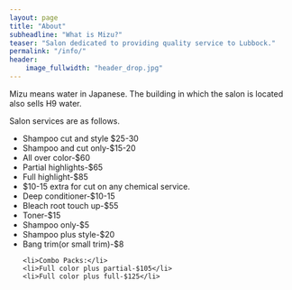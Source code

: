 ```yaml
---
layout: page
title: "About"
subheadline: "What is Mizu?"
teaser: "Salon dedicated to providing quality service to Lubbock."
permalink: "/info/"
header:
    image_fullwidth: "header_drop.jpg"
---
```

Mizu means water in Japanese. The building in which the salon is located also sells H9 water. 

Salon services are as follows.


<ul>
	<li>Shampoo cut and style $25-30 </li>
	<li>Shampoo and cut only-$15-20</li>
	<li>All over color-$60</li>
	<li>Partial highlights-$65</li>
	<li>Full highlight-$85</li>
	<li>$10-15 extra for cut on any chemical service. </li>
	<li>Deep conditioner-$10-15</li>
	<li>Bleach root touch up-$55 </li>
	<li>Toner-$15 </li>
	<li>Shampoo only-$5 </li>
	<li>Shampoo plus style-$20</li>
	<li>Bang trim(or small trim)-$8</li>
	
	<li>Combo Packs:</li>
	<li>Full color plus partial-$105</li>
	<li>Full color plus full-$125</li>
</ul>
